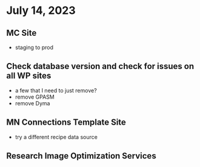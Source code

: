 # July 14, 2023

## MC Site
- staging to prod

## Check database version and check for issues on all WP sites
- a few that I need to just remove?
- remove GPASM
- remove Dyma

## MN Connections Template Site
- try a different recipe data source

## Research Image Optimization Services
